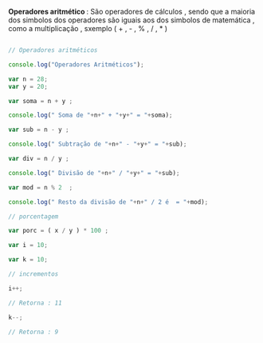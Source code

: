 <p> <strong> Operadores aritmético </strong> : São operadores de cálculos , sendo que a maioria dos simbolos dos operadores são iguais aos dos simbolos de matemática , como a multiplicação , sxemplo ( + , - , % , / , * ) </p>


```javascript

// Operadores aritméticos 

console.log("Operadores Aritméticos");

var n = 28;
var y = 20;

var soma = n + y ;

console.log(" Soma de "+n+" + "+y+" = "+soma);

var sub = n - y ;

console.log(" Subtração de "+n+" - "+y+" = "+sub);

var div = n / y ;

console.log(" Divisão de "+n+" / "+y+" = "+sub);

var mod = n % 2  ;

console.log(" Resto da divisão de "+n+" / 2 é  = "+mod);

// porcentagem 

var porc = ( x / y ) * 100 ; 

var i = 10;

var k = 10;

// incrementos 

i++;

// Retorna : 11

k--;

// Retorna : 9

```
